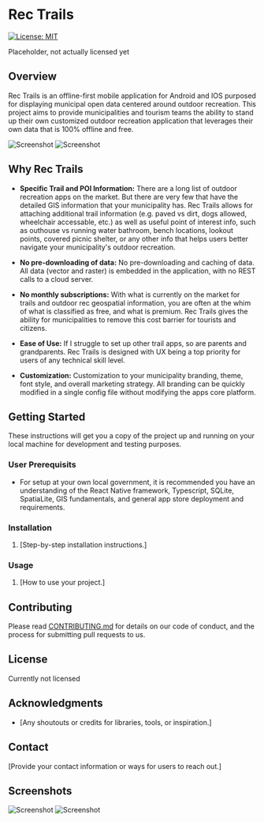 # Rec Trails

[![License: MIT](https://img.shields.io/badge/License-MIT-yellow.svg)](https://opensource.org/licenses/MIT)

Placeholder, not actually licensed yet

## Overview

Rec Trails is an offline-first mobile application for Android and IOS purposed for displaying municipal open data centered around outdoor recreation.
This project aims to provide municipalities and tourism teams the ability to stand up their own customized outdoor recreation application that leverages their own data that is 100% offline and free. 

![Screenshot](screenshots/screenshot1.png)
![Screenshot](screenshots/screenshot2.png)

## Why Rec Trails

- **Specific Trail and POI Information:** There are a long list of outdoor recreation apps on the market. But there are very few that have the detailed GIS information that your municipality has. Rec Trails allows for attaching additional trail information (e.g. paved vs dirt, dogs allowed, wheelchair accessable, etc.) as well as useful point of interest
  info, such as outhouse vs running water bathroom, bench locations, lookout points, covered picnic shelter, or any other info that helps users better navigate your municipality's outdoor recreation. 
  
- **No pre-downloading of data:** No pre-downloading and caching of data. All data (vector and raster) is embedded in the application, with no REST calls to a cloud server.
  
- **No monthly subscriptions:** With what is currently on the market for trails and outdoor rec geospatial information, you are often at the whim of what is classified as free, and what is premium. Rec Trails gives the ability for municipalities to remove this cost barrier for tourists and citizens.
  
- **Ease of Use:** If I struggle to set up other trail apps, so are parents and grandparents. Rec Trails is designed with UX being a top priority for users of any technical skill level.
  
-  **Customization:** Customization to your municipality branding, theme, font style, and overall marketing strategy. All branding can be quickly modified in a single config file without modifying the apps core platform. 


## Getting Started

These instructions will get you a copy of the project up and running on your local machine for development and testing purposes.

### User Prerequisits

- For setup at your own local government, it is recommended you have an understanding of the React Native framework, Typescript, SQLite, SpatiaLite, GIS fundamentals, and general app store deployment and requirements. 
  
### Installation

1. [Step-by-step installation instructions.]

### Usage

1. [How to use your project.]

## Contributing

Please read [CONTRIBUTING.md](CONTRIBUTING.md) for details on our code of conduct, and the process for submitting pull requests to us.

## License

Currently not licensed

## Acknowledgments

- [Any shoutouts or credits for libraries, tools, or inspiration.]

## Contact

[Provide your contact information or ways for users to reach out.]

## Screenshots

![Screenshot](screenshots/screenshot3.png)
![Screenshot](screenshots/screenshot4.png)
